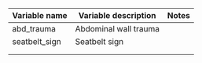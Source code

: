 | Variable name | Variable description  | Notes |
| ------------- | --------------------- | ----- |
| abd_trauma    | Abdominal wall trauma |       |
| seatbelt_sign | Seatbelt sign         |       |
|               |                       |       |
|               |                       |       |

